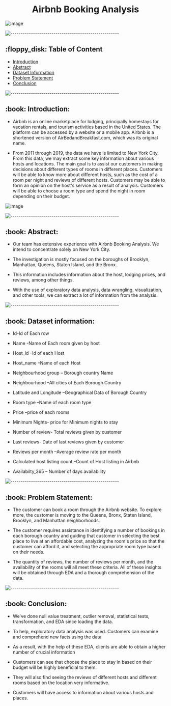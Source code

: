 <h1 align="center"> Airbnb Booking Analysis </h1>




![image](https://user-images.githubusercontent.com/92014177/163605895-d66fac6d-707d-4ab0-a4f4-ebd132b326ef.png)




![-----------------------------------------------------](https://raw.githubusercontent.com/andreasbm/readme/master/assets/lines/rainbow.png)

<h2> :floppy_disk: Table of Content</h2>

  * [Introduction](#Introduction)
  * [Abstract](#Abstract)
  * [Dataset Information](#dataset-information)
  * [Problem Statement](#Problem-Statement)
  * [Conclusion](#Conclusion)


![-----------------------------------------------------](https://raw.githubusercontent.com/andreasbm/readme/master/assets/lines/rainbow.png)


<h2> :book: Introduction:</h2>

* Airbnb is an online marketplace for lodging, principally homestays for vacation rentals, and tourism activities based in the United States. The platform can be accessed by a website or a mobile app. Airbnb is a shortened version of AirBedandBreakfast.com, which was its original name.

* From 2011 through 2019, the data we have is limited to New York City. From this data, we may extract some key information about various hosts and locations. The main goal is to assist our customers in making decisions about different types of rooms in different places. Customers will be able to know more about different hosts, such as the cost of a room per night and reviews of different hosts. Customers may be able to form an opinion on the host's service as a result of analysis. Customers will be able to choose a room type and spend the night in room depending on their budget.

![image](https://user-images.githubusercontent.com/92014177/163581172-7646f312-b9f5-4008-bdd6-17f2528d5124.png)


![-----------------------------------------------------](https://raw.githubusercontent.com/andreasbm/readme/master/assets/lines/rainbow.png)


<h2> :book: Abstract:</h2>

* Our team has extensive experience with Airbnb Booking Analysis. We intend to concentrate solely on New York City. 

* The investigation is mostly focused on the boroughs of Brooklyn, Manhattan, Queens, Staten Island, and the Bronx.

*  This information includes information about the host, lodging prices, and reviews, among other things.

* With the use of exploratory data analysis, data wrangling, visualization, and other tools, we can extract a lot of information from the analysis.


![-----------------------------------------------------](https://raw.githubusercontent.com/andreasbm/readme/master/assets/lines/rainbow.png)


<h2> :book: Dataset information:</h2>


* Id-Id of Each row

* Name	-Name of Each room given by host

* Host_id –Id of each Host

* Host_name –Name of each Host

* Neighbourhood group – Borough country Name

* Neighbourhood –All cities of Each Borough Country

* Latitude and Longitude –Geographical Data of Borough Country

* Room type –Name of each room type

* Price –price of each rooms

* Minimum Nights- price for Minimum nights to stay

* Number of review- Total reviews given by customer

* Last reviews- Date of last reviews given by customer

* Reviews per month –Average review rate per month

* Calculated host listing count –Count of Host listing in Airbnb

* Availabilty_365 – Number of days availability


![-----------------------------------------------------](https://raw.githubusercontent.com/andreasbm/readme/master/assets/lines/rainbow.png)

<h2> :book: Problem Statement:</h2>

* The customer can book a room through the Airbnb website. To explore more, the customer is moving to the Queens, Bronx, Staten Island, Brooklyn, and Manhattan neighborhoods.

* The customer requires assistance in identifying a number of bookings in each borough country and guiding that customer in selecting the best place to live at an affordable cost, analyzing the room's price so that the customer can afford it, and selecting the appropriate room type based on their needs.

* The quantity of reviews, the number of reviews per month, and the availability of the rooms will all meet these criteria. All of these insights will be obtained through EDA and a thorough comprehension of the data.


![-----------------------------------------------------](https://raw.githubusercontent.com/andreasbm/readme/master/assets/lines/rainbow.png)

<h2> :book: Conclusion:</h2>

* We've done null value treatment, outlier removal, statistical tests, transformation, and EDA since loading the data.

* To help, exploratory data analysis was used. Customers can examine and comprehend new facts using the data

* As a result, with the help of these EDA, clients are able to obtain a higher number of crucial information

* Customers can see that choose the place to stay in based on their budget will be highly beneficial to them.

* They will also find seeing the reviews of different hosts and different rooms based on the location very informative.

* Customers will have access to information about various hosts and places.




